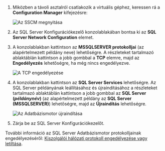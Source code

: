1. Miközben a távoli asztalról csatlakozik a virtuális géphez, keressen rá a **Configuration Manager** kifejezésre:

    ![Az SSCM megnyitása](./media/virtual-machines-sql-server-connection-tcp-protocol/sql-server-configuration-manager.png)

1. Az SQL Server Konfigurációkezelő konzolablakában bontsa ki az **SQL Server Network Configuration** elemet.

1. A konzolablakban kattintson az **MSSQLSERVER protokolljai** (az alapértelmezett példány neve) lehetőségre. A részleteket tartalmazó ablaktáblán kattintson a jobb gombbal a **TCP** elemre, majd az **Engedélyezés** lehetőségre, ha még nincs engedélyezve.

    ![A TCP engedélyezése](./media/virtual-machines-sql-server-connection-tcp-protocol/enable-tcp.png)

1. A konzolablakban kattintson az **SQL Server Services** lehetőségre. Az SQL Server példányának leállításához és újraindításához a részleteket tartalmazó ablaktáblán kattintson a jobb gombbal az **SQL Server (*példánynév*)** (az alapértelmezett példány az **SQL Server (MSSQLSERVER)**) lehetőségre, majd az **Újraindítás** lehetőségre.

    ![Az Adatbázismotor újraindítása](./media/virtual-machines-sql-server-connection-tcp-protocol/restart-sql-server.png)

1. Zárja be az SQL Server Konfigurációkezelőt.

További információ az SQL Server Adatbázismotor protokolljainak engedélyezéséről: [Kiszolgálói hálózati protokoll engedélyezése vagy letiltása](http://msdn.microsoft.com/library/ms191294.aspx).
